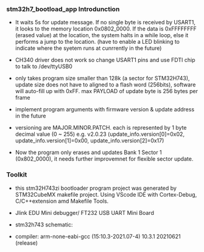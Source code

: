 ### stm32h7_bootload_app Introdunction

- It waits 5s for update message. If no single byte is received by USART1, it looks to the memory location 0x0802_0000. If the data is 0xFFFFFFFF (erased value) at the location, the system halts in a while loop, else it performs a jump to the location. (have to enable a LED blinking to indicate where the syetem runs at cunrrently in the future)

- CH340 driver does not work so change USART1 pins and use FDTI chip to talk to /dev/ttyUSB0

- only takes program size smaller than 128k (a sector for STM32H743), update size does not have to aligned to a flash word (256bits), software will auto-fill up with 0xFF. max PAYLOAD of update byte is 256 bytes per frame

- implement program arguments with firmware version & update address in the future

- versioning are MAJOR.MINOR.PATCH. each is represented by 1 byte decimal value (0 ~ 255)
 e.g. v2.0.23 (update_info.version[0]=0x02, update_info.version[1]=0x00, update_info.version[2]=0x17)

- Now the program only erases and updates Bank 1 Sector 1 (0x802_0000), it needs further improvemnet for flexible sector update. 

### Toolkit

- this stm32H743zi bootloader program project was generated by STM32CubeMX makefile project. Using VScode IDE with Cortex-Debug, C/C++extension amd Makefile Tools.

- Jlink EDU Mini debugger/ FT232 USB UART Mini Board

- stm32h743 schematic:

- compiler: arm-none-eabi-gcc (15:10.3-2021.07-4) 10.3.1 20210621 (release)